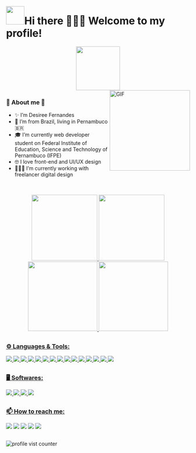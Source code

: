<!--
**desireefernandes/desireefernandes** is a ✨ _special_ ✨ repository because its `README.md` (this file) appears on your GitHub profile.

Here are some ideas to get you started:

### About me
- 🔭 I’m currently working on ...
- 🌱 I’m currently learning ...
- 👯 I’m looking to collaborate on ...
- 🤔 I’m looking for help with ...
- 💬 Ask me about ...
- 📫 How to reach me: ...
- 😄 Pronouns: ...
- ⚡ Fun fact: ...
I am a front-end student. 
I love watching anime, doing sports and learning about technology.
-->

# <img src="https://media1.giphy.com/media/zJ3V6Ot51H8Y0/giphy.gif?cid=790b7611455c0b8c4d3c8cedecd153d1bb6a82f72ee1998a&rid=giphy.gif&ct=s" width="50px">Hi there 👩🏾‍💻 Welcome to my profile!

<div align="center">
    <img src="https://media0.giphy.com/media/Qo2dupDib32rkTY4hX/giphy.gif?cid=790b7611083e0964813fab0b57b6f4a16fbc55131d2c545b&rid=giphy.gif&ct=s" height="120em">
</div>

<img width="220em" hight="220em" alt="GIF" align="right" src="https://media2.giphy.com/media/juua9i2c2fA0AIp2iq/giphy.gif?cid=790b7611b4e4bf02c9b0877b66dad62090cb95617dbba4d7&rid=giphy.gif&ct=s">

### 🦋 About me 🦋
- ✨ I’m Desiree Fernandes
- 📍 I’m from Brazil, living in Pernambuco 🇧🇷
- 🎓 I’m currently web developer student on Federal Institute of Education, Science and Technology of Pernambuco (IFPE)
- 🤓 I love front-end and UI/UX design
- 👩🏾‍💻 I’m currently working with freelancer digital design

##

<div align="center">
    <br>
    <a href="https://github.com/desireefernandes">
    <img height="180em" src="https://github-readme-stats.vercel.app/api?username=desireefernandes&show_icons=true&theme=cobalt&include_all_commits=true&count_private=true" />
    <img height="180em" src="https://github-readme-stats.vercel.app/api/top-langs/?username=desireefernandes&layout=compact&langs_count=7&theme=cobalt" />
    <!-- <img height="180em" src="https://activity-graph.herokuapp.com/graph?username=desireefernandes&theme=dark" /> -->
    <img height="190em" src="https://github-readme-streak-stats.herokuapp.com/?user=desireefernandes&theme=dracula" />
    <img height="190em" src="https://media0.giphy.com/media/MT5UUV1d4CXE2A37Dg/giphy.gif?cid=ecf05e47d0ef994b13852a4209d82e5f91571e2a49663b29&rid=giphy.gif&ct=g" />
</div>

##
  
### ⚙️ Languages & Tools:

 <div>
    <img src="https://img.shields.io/badge/HTML5-E34F26?style=for-the-badge&logo=html5&logoColor=white" target="_blank"/>
    <img src="https://img.shields.io/badge/CSS3-1572B6?style=for-the-badge&logo=css3&logoColor=white" target="_blank"/>
    <img src="https://img.shields.io/badge/JavaScript-323330?style=for-the-badge&logo=javascript&logoColor=F7DF1E" target="_blank"/>
    <img src="https://img.shields.io/badge/Java-ED8B00?style=for-the-badge&logo=java&logoColor=white" target="_blank"/>
    <img src="https://img.shields.io/badge/PHP-777BB4?style=for-the-badge&logo=php&logoColor=white" target="_blank"/>
    <img src="https://img.shields.io/badge/Node.js-339933?style=for-the-badge&logo=nodedotjs&logoColor=white" target="_blank"/>
    <img src="https://img.shields.io/badge/Laravel-FF2D20?style=for-the-badge&logo=laravel&logoColor=white" target="_blank"/>
    <img src="https://img.shields.io/badge/Tailwind_CSS-38B2AC?style=for-the-badge&logo=tailwind-css&logoColor=white" target="_blank"/> 
    <img src="https://img.shields.io/badge/Android-3DDC84?style=for-the-badge&logo=android&logoColor=white" target="_blank"/>
    <img src="https://img.shields.io/badge/Linux-FCC624?style=for-the-badge&logo=linux&logoColor=black" target="_blank"/>
    <img src="https://img.shields.io/badge/Ubuntu-E95420?style=for-the-badge&logo=ubuntu&logoColor=white" target="_blank"/>
    <img src="https://img.shields.io/badge/GitHub-100000?style=for-the-badge&logo=github&logoColor=white" target="_blank"/>
    <img src="https://img.shields.io/badge/MySQL-005C84?style=for-the-badge&logo=mysql&logoColor=white" target="_blank"/>
    <img src="https://img.shields.io/badge/Figma-F24E1E?style=for-the-badge&logo=figma&logoColor=white" target="_blank"/>
    <img src="https://img.shields.io/badge/OpenGL-FFFFFF?style=for-the-badge&logo=opengl" target="_blank"/> 
</div>
  
  
##
  
### 🖥️ Softwares:

 <div>
    <img src="https://img.shields.io/badge/Adobe%20Photoshop-31A8FF?style=for-the-badge&logo=Adobe%20Photoshop&logoColor=black" target="_blank"/>
    <img src="https://img.shields.io/badge/Adobe%20Illustrator-FF9A00?style=for-the-badge&logo=adobe%20illustrator&logoColor=white" target="_blank"/>
    <img src="https://img.shields.io/badge/Krita-203759?style=for-the-badge&logo=krita&logoColor=EEF37B" target="_blank"/>
    <img src="https://img.shields.io/badge/Inkscape-000000?style=for-the-badge&logo=Inkscape&logoColor=white" target="_blank"/>
</div>
 
##
  
### 📫 How to reach me:

 <div>
    <a href = "mailto:desireefernandes00@gmail.com"><img src="https://img.shields.io/badge/-Gmail-%23333?style=for-the-badge&logo=gmail&logoColor=white" target="_blank"></a>
    <a href="https://www.linkedin.com/in/desireef00/"><img src="https://img.shields.io/badge/-LinkedIn-%230077B5?style=for-the-badge&logo=linkedin&logoColor=white" target="_blank"></a>
    <a href="https://www.behance.net/desireefernandes/" target="_blank"><img src="https://img.shields.io/badge/Behance-0054F7?style=for-the-badge&logo=behance&logoColor=white"></a> 
    <a href="https://instagram.com/desireefernandes_" ><img src="https://img.shields.io/badge/-Instagram-%23E4405F?style=for-the-badge&logo=instagram&logoColor=white" target="_blank"></a>
    <a href="https://twitter.com/d3s1r33_/"><img src="https://img.shields.io/badge/-Twitter-%230077B5?style=for-the-badge&logo=twitter&logoColor=white" target="_blank"></a> 
</div>  

##    

<p align="left"><img src="https://komarev.com/ghpvc/?username=desireefernandes&color=blueviolet&style=flat-square&label=profile+views" alt="profile vist counter" /></p>
